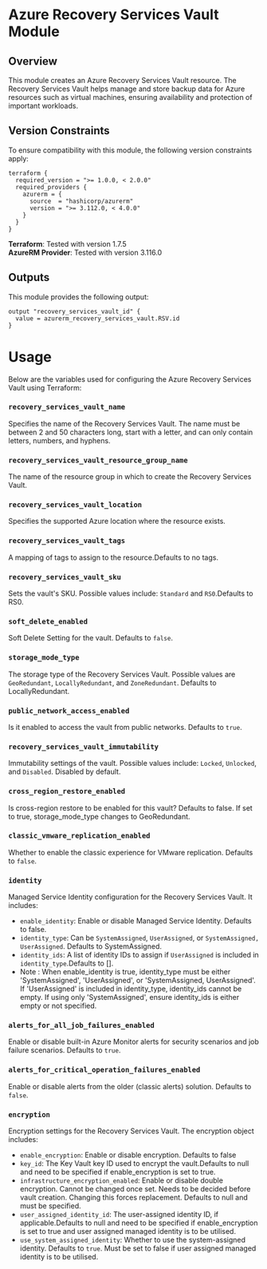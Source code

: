 # Azure Recovery Services Vault Module

## Overview
This module creates an Azure Recovery Services Vault resource. The Recovery Services Vault helps manage and store backup data for Azure resources such as virtual machines, ensuring availability and protection of important workloads.

## Version Constraints

To ensure compatibility with this module, the following version constraints apply:

```hcl
terraform {
  required_version = ">= 1.0.0, < 2.0.0"
  required_providers {
    azurerm = {
      source  = "hashicorp/azurerm"
      version = ">= 3.112.0, < 4.0.0"
    }
  }
}
```
**Terraform**: Tested with version 1.7.5  
**AzureRM Provider**: Tested with version 3.116.0

## Outputs
This module provides the following output:

```hcl
output "recovery_services_vault_id" {
  value = azurerm_recovery_services_vault.RSV.id
}
```


# Usage

Below are the variables used for configuring the Azure Recovery Services Vault using Terraform:

### `recovery_services_vault_name`
Specifies the name of the Recovery Services Vault. The name must be between 2 and 50 characters long, start with a letter, and can only contain letters, numbers, and hyphens.

### `recovery_services_vault_resource_group_name`
The name of the resource group in which to create the Recovery Services Vault.

### `recovery_services_vault_location`
Specifies the supported Azure location where the resource exists.

### `recovery_services_vault_tags`
A mapping of tags to assign to the resource.Defaults to no tags.

### `recovery_services_vault_sku`
Sets the vault's SKU. Possible values include: `Standard` and `RS0`.Defaults to RS0.

### `soft_delete_enabled`
Soft Delete Setting for the vault. Defaults to `false`.

### `storage_mode_type`
The storage type of the Recovery Services Vault. Possible values are `GeoRedundant`, `LocallyRedundant`, and `ZoneRedundant`. Defaults to LocallyRedundant.

### `public_network_access_enabled`
Is it enabled to access the vault from public networks. Defaults to `true`.

### `recovery_services_vault_immutability`
Immutability settings of the vault. Possible values include: `Locked`, `Unlocked`, and `Disabled`. Disabled by default.

### `cross_region_restore_enabled`
Is cross-region restore to be enabled for this vault? Defaults to false. If set to true, storage_mode_type changes to GeoRedundant.

### `classic_vmware_replication_enabled`
Whether to enable the classic experience for VMware replication. Defaults to `false`.

### `identity`
Managed Service Identity configuration for the Recovery Services Vault. It includes:
- `enable_identity`: Enable or disable Managed Service Identity. Defaults to false.
- `identity_type`: Can be `SystemAssigned`, `UserAssigned`, or `SystemAssigned, UserAssigned`. Defaults to SystemAssigned.
- `identity_ids`: A list of identity IDs to assign if `UserAssigned` is included in `identity_type`.Defaults to [].
- Note : When enable_identity is true, identity_type must be either 'SystemAssigned', 'UserAssigned', or 'SystemAssigned, UserAssigned'. If 'UserAssigned' is included in identity_type, identity_ids cannot be empty. If using only 'SystemAssigned', ensure identity_ids is either empty or not specified.

### `alerts_for_all_job_failures_enabled`
Enable or disable built-in Azure Monitor alerts for security scenarios and job failure scenarios. Defaults to `true`.

### `alerts_for_critical_operation_failures_enabled`
Enable or disable alerts from the older (classic alerts) solution. Defaults to `false`.

### `encryption`
Encryption settings for the Recovery Services Vault. The encryption object includes:
- `enable_encryption`: Enable or disable encryption. Defaults to false
- `key_id`: The Key Vault key ID used to encrypt the vault.Defaults to null and need to be specified if enable_encryption is set to true.
- `infrastructure_encryption_enabled`: Enable or disable double encryption. Cannot be changed once set. Needs to be decided before vault creation. Changing this forces replacement. Defaults to null and must be specified.
- `user_assigned_identity_id`: The user-assigned identity ID, if applicable.Defaults to null and need to be specified if enable_encryption is set to true and user assigned managed identity is to be utilised.
- `use_system_assigned_identity`: Whether to use the system-assigned identity. Defaults to `true`. Must be set to false if user assigned managed identity is to be utilised.

